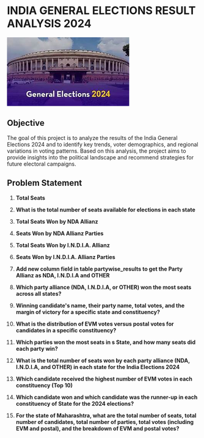 # INDIA GENERAL ELECTIONS RESULT ANALYSIS 2024

![image alt](https://github.com/Sadat-Shakeeb/General-Election-sql-project/blob/main/th.jpg?raw=true)

## Objective
The goal of this project is to analyze the results of the India General Elections 2024 and to identify key trends, voter demographics, and regional variations in voting patterns. Based on this analysis, the project aims to provide insights into the political landscape and recommend strategies for future electoral campaigns.

## Problem Statement
1. **Total Seats**  
   
2. **What is the total number of seats available for elections in each state**  
   

3. **Total Seats Won by NDA Allianz**  
   

4. **Seats Won by NDA Allianz Parties**  
   

5. **Total Seats Won by I.N.D.I.A. Allianz**  
   

6. **Seats Won by I.N.D.I.A. Allianz Parties**  
   

7. **Add new column field in table partywise_results to get the Party Allianz as NDA, I.N.D.I.A and OTHER**  
  

8. **Which party alliance (NDA, I.N.D.I.A, or OTHER) won the most seats across all states?**  
  

9. **Winning candidate's name, their party name, total votes, and the margin of victory for a specific state and constituency?**  
   

10. **What is the distribution of EVM votes versus postal votes for candidates in a specific constituency?**  
    

11. **Which parties won the most seats in s State, and how many seats did each party win?**

12. **What is the total number of seats won by each party alliance (NDA, I.N.D.I.A, and OTHER) in each state for the India Elections 2024**

13. **Which candidate received the highest number of EVM votes in each constituency (Top 10)**

14. **Which candidate won and which candidate was the runner-up in each constituency of State for the 2024 elections?**

15. **For the state of Maharashtra, what are the total number of seats, total number of candidates, total number of parties, total votes (including EVM and postal), and the breakdown of EVM and postal votes?** 

